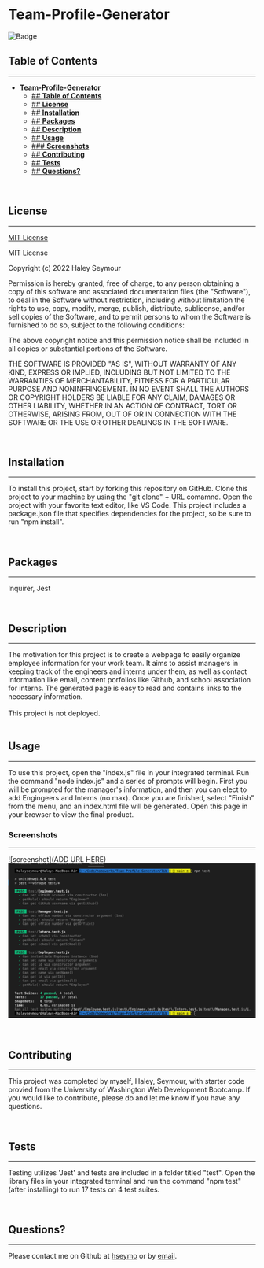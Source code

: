 # **Team-Profile-Generator**

![Badge](https://img.shields.io/badge/license-MIT-blue)

## **Table of Contents**
---
- [**Team-Profile-Generator**](#team-profile-generator)
  - [## **Table of Contents**](#-table-of-contents)
  - [## **License**](#-license)
  - [## **Installation**](#-installation)
  - [## **Packages**](#-packages)
  - [## **Description**](#-description)
  - [## **Usage**](#-usage)
  - [### **Screenshots**](#-screenshots)
  - [## **Contributing**](#-contributing)
  - [## **Tests**](#-tests)
  - [## **Questions?**](#-questions)

<br>

## **License** 
---
[MIT License](../LICENSE) <br>

MIT License

Copyright (c) 2022 Haley Seymour

Permission is hereby granted, free of charge, to any person obtaining a copy
of this software and associated documentation files (the "Software"), to deal
in the Software without restriction, including without limitation the rights
to use, copy, modify, merge, publish, distribute, sublicense, and/or sell
copies of the Software, and to permit persons to whom the Software is
furnished to do so, subject to the following conditions:

The above copyright notice and this permission notice shall be included in all
copies or substantial portions of the Software.

THE SOFTWARE IS PROVIDED "AS IS", WITHOUT WARRANTY OF ANY KIND, EXPRESS OR
IMPLIED, INCLUDING BUT NOT LIMITED TO THE WARRANTIES OF MERCHANTABILITY,
FITNESS FOR A PARTICULAR PURPOSE AND NONINFRINGEMENT. IN NO EVENT SHALL THE
AUTHORS OR COPYRIGHT HOLDERS BE LIABLE FOR ANY CLAIM, DAMAGES OR OTHER
LIABILITY, WHETHER IN AN ACTION OF CONTRACT, TORT OR OTHERWISE, ARISING FROM,
OUT OF OR IN CONNECTION WITH THE SOFTWARE OR THE USE OR OTHER DEALINGS IN THE
SOFTWARE.
 <br>

<br>

## **Installation** 
---
To install this project, start by forking this repository on GitHub. Clone this project to your machine by using the "git clone" + URL comamnd. Open the project with your favorite text editor, like VS Code. This project includes a package.json file that specifies dependencies for the project, so be sure to run "npm install". 

<br>

## **Packages** 
---
Inquirer, Jest

<br>

## **Description**
---
The motivation for this project is to create a webpage to easily organize employee information for your work team. It aims to assist managers in keeping track of the engineers and interns under them, as well as contact information like email, content porfolios like Github, and school association for interns. The generated page is easy to read and contains links to the necessary information.  <br><br>
This project is not deployed. <br><br>

## **Usage** 
---
To use this project, open the "index.js" file in your integrated terminal. Run the command "node index.js" and a series of prompts will begin. First you will be prompted for the manager's information, and then you can elect to add Engingeers and Interns (no max). Once you are finished, select "Finish" from the menu, and an index.html file will be generated. Open this page in your browser to view the final product.<br>

### **Screenshots**
--- 
![screenshot](ADD URL HERE)
<br>
![testingsuite](./assets/screenshots/Tests.png)
<br>

<br>

## **Contributing** 
---
This project was completed by myself, Haley, Seymour, with starter code provied from the University of Washington Web Development Bootcamp. If you would like to contribute, please do and let me know if you have any questions.

<br>

## **Tests** 
---
Testing utilizes 'Jest' and tests are included in a folder titled "test". Open the library files in your integrated terminal and run the command "npm test" (after installing) to run 17 tests on 4 test suites. 

<br>

## **Questions?** 
---
Please contact me on Github at [hseymo](https://github.com/hseymo) or by [email](mailto:haleycseymour@comcast.net).